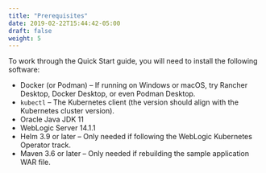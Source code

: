 ```yaml
---
title: "Prerequisites"
date: 2019-02-22T15:44:42-05:00
draft: false
weight: 5
---
```


To work through the Quick Start guide, you will need to install the following software:

- Docker (or Podman) – If running on Windows or macOS, try Rancher Desktop, Docker Desktop, or even Podman Desktop.
- `kubectl` – The Kubernetes client (the version should align with the Kubernetes cluster version).
- Oracle Java JDK 11
- WebLogic Server 14.1.1
- Helm 3.9 or later – Only needed if following the WebLogic Kubernetes Operator track.
- Maven 3.6 or later – Only needed if rebuilding the sample application WAR file.
